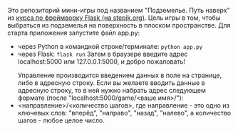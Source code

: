 Это репозиторий мини-игры под названием "Подземелье. Путь наверх" из [курса по фреймворку Flask (на stepik.org)](https://stepik.org/lesson/536750/step/2?unit=529973).
Цель игры в том, чтобы выбраться из подземелья на поверхность в плоском пространстве.
Для старта приложения запустите файл app.py:
- через Python в командной строке/терминале: ```python app.py```
- через Flask: ```flask run```
Затем в браузере введите адрес localhost:5000 или 127.0.0.1:5000, и добро пожаловать!</p>
Управление производится введением данных в поле на странице, либо в адресную строку. Если вы желаете вводить данные в адресную строку, то в ней нужно набрать адрес следующем формате (после "localhost:5000/game/<ваше имя>/"):
- <направление>/<количество шагов>,
    где направление - это одно из ключевых слов: "вперёд", "направо", "назад", "налево",
    а количество шагов - любое целое число.